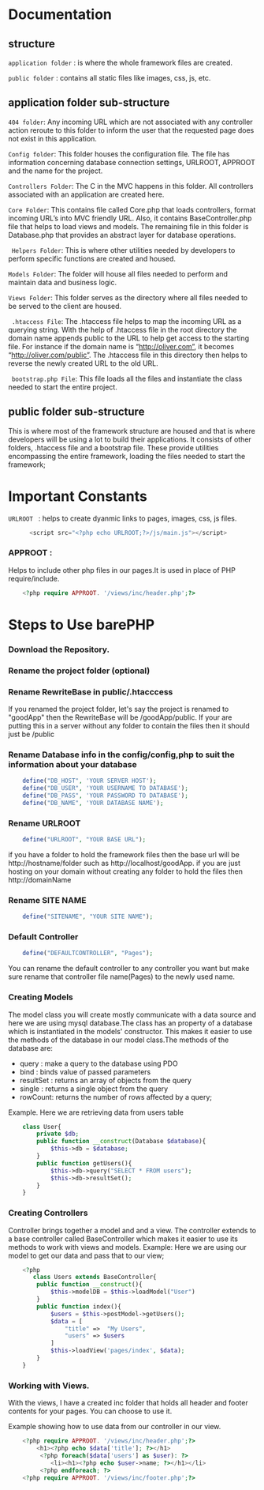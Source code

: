 
# Documentation

## structure
`application folder` : is where the whole framework files are created.

`public folder` : contains all static files like images, css, js, etc.

## application folder sub-structure
`404 folder`: Any incoming URL which are not associated with any controller action reroute to this folder to inform the user that the requested page does not exist in this application.
        
`Config folder`: This folder houses the configuration file. The file has information concerning database connection settings, URLROOT, APPROOT and the name for the project.

`Controllers Folder`: The C in the MVC happens in this folder. All controllers associated with an application are created here.

`Core Folder`: This contains file called Core.php that loads controllers, format incoming URL’s into MVC friendly URL. Also, it contains BaseController.php file that helps to load views and models. The remaining file in this folder is Database.php that provides an abstract layer for database operations.

` Helpers Folder`: This is where other utilities needed by developers to perform specific functions are created and housed.

`Models Folder`: The folder will house all files needed to perform and maintain data and business logic.

`Views Folder`: This folder serves as the directory where all files needed to be served to the client are housed.

` .htaccess File`: The .htaccess file helps to map the incoming URL as a querying string. With the help of .htaccess file in the root directory the domain name appends public to the URL to help get access to the starting file. For instance if the domain name is “http://oliver.com”, it becomes “http://oliver.com/public”. The .htaccess file in this directory then helps to reverse the newly created URL to the old URL.

` bootstrap.php File`: This file loads all the files and instantiate the class needed to start the entire project.
## public folder sub-structure
This is where most of the framework structure are housed and that is where developers will be using a lot to build their applications. It consists of other folders, .htaccess file and a bootstrap file. These provide utilities encompassing the entire framework, loading the files needed to start the framework;


# Important Constants 
`URLROOT ` : helps to create dyanmic links to pages, images, css, js files.
  ``` php
        <script src="<?php echo URLROOT;?>/js/main.js"></script>
  ```
  ### APPROOT  : 
  Helps to include other php files in our pages.It is used in place of PHP require/include.
  ```php
      <?php require APPROOT. '/views/inc/header.php';?>
   ```
  
# Steps to Use  barePHP

### Download the Repository.

### Rename the project folder (optional)

### Rename RewriteBase in public/.htacccess 
If you renamed the project folder, let's say the project is renamed to "goodApp" then the RewriteBase will be /goodApp/public.
If your are putting this in a server without any folder to contain the files then it should just be /public

### Rename Database info in the config/config,php to suit the information about your database
```php
    define("DB_HOST", 'YOUR SERVER HOST');
    define("DB_USER", 'YOUR USERNAME TO DATABASE');
    define("DB_PASS", 'YOUR PASSWORD TO DATABASE');
    define("DB_NAME", 'YOUR DATABASE NAME');
```
### Rename URLROOT 
```php
    define("URLROOT", "YOUR BASE URL");
```
if you have a folder to hold the framework files then the base url will be http://hostname/folder such as  http://localhost/goodApp. if you are just hosting on your domain without creating any folder to hold the files then http://domainName
### Rename SITE NAME 
```php
    define("SITENAME", "YOUR SITE NAME");
```
### Default Controller
```php
    define("DEFAULTCONTROLLER", "Pages");
```
You can rename the default controller to any controller you want but make sure rename that controller file name(Pages) to the newly used name. 

### Creating Models
The model class you will create mostly communicate with a data source and  here we are using mysql database.The  class has an property of a database which is instantiated in the models' constructor. This makes it easier to use the methods of the database in our model class.The methods of the database are:
*   query :  make a query to the database using PDO
*   bind :  binds value of passed parameters 
*   resultSet : returns an array of objects from the query
*   single : returns a single object from the query
*   rowCount: returns the number of rows affected by a query;

Example.
Here we are retrieving data from users table
```php
    class User{
        private $db;
        public function __construct(Database $database){
            $this->db = $database;
        }
        public function getUsers(){
            $this->db->query("SELECT * FROM users");
            $this->db->resultSet();
        }
    }
```
### Creating  Controllers 
Controller brings together a model and and a view. The controller extends to a base controller called BaseController which makes it easier to use its methods to work with views and models.
Example:
Here we are using our model to get our data and pass that to our view;

```php
    <?php 
       class Users extends BaseController{
        public function __construct(){ 
            $this->modelDB = $this->loadModel("User")
        }
        public function index(){
            $users = $this->postModel->getUsers();
            $data = [
                "title" =>  "My Users",
                "users" => $users
            ]
            $this->loadView('pages/index', $data);
        }
    }
```

### Working with Views. 
With the views, I have a created inc folder that holds all header and footer contents for your pages. You can choose to use it.

Example  showing how to use data from our controller in our view.
```php
    <?php require APPROOT. '/views/inc/header.php';?>
        <h1><?php echo $data['title']; ?></h1>
         <?php foreach($data['users'] as $user): ?>
            <li><h1><?php echo $user->name; ?></h1></li>
         <?php endforeach; ?>    
    <?php require APPROOT. '/views/inc/footer.php';?>
```
    


